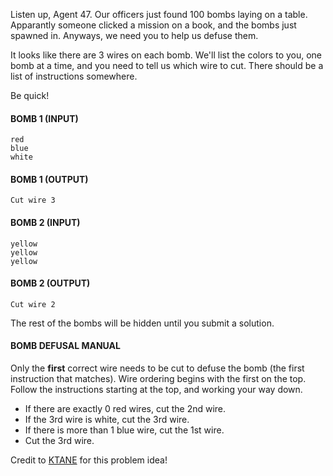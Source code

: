 Listen up, Agent 47. Our officers just found $100$ bombs laying on a table. Apparantly someone clicked a mission on a book, and the bombs just spawned in. Anyways, we need you to help us defuse them.

It looks like there are $3$ wires on each bomb. We'll list the colors to you, one bomb at a time, and you need to tell us which wire to cut. There should be a list of instructions somewhere.

Be quick!

#### BOMB 1 (INPUT)
```text
red
blue
white
```

#### BOMB 1 (OUTPUT)
```text
Cut wire 3
```

#### BOMB 2 (INPUT)
```text
yellow
yellow
yellow
```

#### BOMB 2 (OUTPUT)
```text
Cut wire 2
```

The rest of the bombs will be hidden until you submit a solution.

#### BOMB DEFUSAL MANUAL

Only the **first** correct wire needs to be cut to defuse the bomb (the first instruction that matches). Wire ordering begins with the first on the top. Follow the instructions starting at the top, and working your way down.

* If there are exactly 0 red wires, cut the 2nd wire.
* If the 3rd wire is white, cut the 3rd wire.
* If there is more than 1 blue wire, cut the 1st wire.
* Cut the 3rd wire.

Credit to [KTANE](https://keeptalkinggame.com/) for this problem idea!